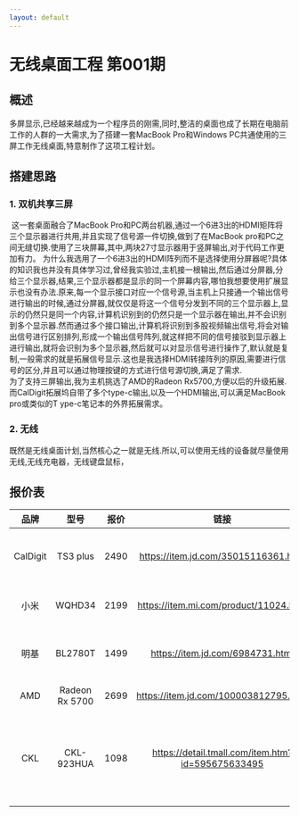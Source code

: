 ```yaml
---
layout: default
---
```


# 无线桌面工程 第001期

## 概述

​      多屏显示,已经越来越成为一个程序员的刚需,同时,整洁的桌面也成了长期在电脑前工作的人群的一大需求,为了搭建一套MacBook Pro和Windows PC共通使用的三屏工作无线桌面,特意制作了这项工程计划。

## 搭建思路 

### 1. 双机共享三屏  

​   这一套桌面融合了MacBook Pro和PC两台机器,通过一个6进3出的HDMI矩阵将三个显示器进行共用,并且实现了信号源一件切换,做到了在MacBook pro和PC之间无缝切换.使用了三块屏幕,其中,两块27寸显示器用于竖屏输出,对于代码工作更加有力。  为什么我选用了一个6进3出的HDMI阵列而不是选择使用分屏器呢?具体的知识我也并没有具体学习过,曾经我实验过,主机接一根输出,然后通过分屏器,分给三个显示器,结果,三个显示器都是显示的同一个屏幕内容,哪怕我想要使用扩展显示也没有办法.原来,每一个显示接口对应一个信号源,当主机上只接通一个输出信号进行输出的时候,通过分屏器,就仅仅是将这一个信号分发到不同的三个显示器上,显示的仍然只是同一个内容,计算机识别到的仍然只是一个显示器在输出,并不会识别到多个显示器.然而通过多个接口输出,计算机将识别到多股视频输出信号,将会对输出信号进行区别排列,形成一个输出信号阵列,就这样把不同的信号接驳到显示器上进行输出,就将会识别为多个显示器,然后就可以对显示信号进行操作了,默认就是复制,一般需求的就是拓展信号显示.这也是我选择HDMI转接阵列的原因,需要进行信号的区分,并且可以通过物理按键的方式进行信号源切换,满足了需求.  
​   为了支持三屏输出,我为主机挑选了AMD的Radeon Rx5700,方便以后的升级拓展.而CalDigit拓展坞自带了多个type-c输出,以及一个HDMI输出,可以满足MacBook pro或类似的T ype-c笔记本的外界拓展需求。

### 2. 无线

既然是无线桌面计划,当然核心之一就是无线.所以,可以使用无线的设备就尽量使用无线,无线充电器，无线键盘鼠标，

## 报价表


|品牌|型号|报价|链接|特点|
|:----:|:---:|:----:|:----:|:----:|
| CalDigit | TS3 plus | 2490 | https://item.jd.com/35015116361.html | 雷电3拓展坞,接口丰富 |
|小米|WQHD34|2199|https://item.mi.com/product/11024.html |34英寸 2k 21:9|
|明基|BL2780T|1499|https://item.jd.com/6984731.html |27英寸 1080p 竖屏|
|AMD|Radeon Rx 5700|2699|https://item.jd.com/100003812795.html |最高8k输出|
|CKL| CKL-923HUA |1098|https://detail.tmall.com/item.htm?id=595675633495 |HDMI信号6进3出 实现两台电脑共用三屏|